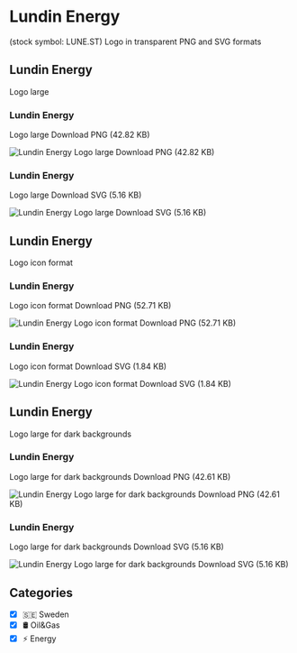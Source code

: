 # Lundin Energy
 (stock symbol: LUNE.ST) Logo in transparent PNG and SVG formats

## Lundin Energy
 Logo large

### Lundin Energy
 Logo large Download PNG (42.82 KB)

![Lundin Energy
 Logo large Download PNG (42.82 KB)](/img/orig/LUNE.ST_BIG-8a270db8.png)

### Lundin Energy
 Logo large Download SVG (5.16 KB)

![Lundin Energy
 Logo large Download SVG (5.16 KB)](/img/orig/LUNE.ST_BIG-eddf1159.svg)

## Lundin Energy
 Logo icon format

### Lundin Energy
 Logo icon format Download PNG (52.71 KB)

![Lundin Energy
 Logo icon format Download PNG (52.71 KB)](/img/orig/LUNE.ST-c2c88707.png)

### Lundin Energy
 Logo icon format Download SVG (1.84 KB)

![Lundin Energy
 Logo icon format Download SVG (1.84 KB)](/img/orig/LUNE.ST-eb447a00.svg)

## Lundin Energy
 Logo large for dark backgrounds

### Lundin Energy
 Logo large for dark backgrounds Download PNG (42.61 KB)

![Lundin Energy
 Logo large for dark backgrounds Download PNG (42.61 KB)](/img/orig/LUNE.ST_BIG.D-3488b212.png)

### Lundin Energy
 Logo large for dark backgrounds Download SVG (5.16 KB)

![Lundin Energy
 Logo large for dark backgrounds Download SVG (5.16 KB)](/img/orig/LUNE.ST_BIG.D-ecfdc070.svg)



## Categories
- [x] 🇸🇪 Sweden
- [x] 🛢 Oil&Gas
- [x] ⚡ Energy
